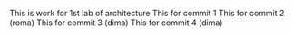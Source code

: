 This is work for 1st lab of architecture
This for commit 1
This for commit 2 (roma)
This for commit 3 (dima)
This for commit 4 (dima)